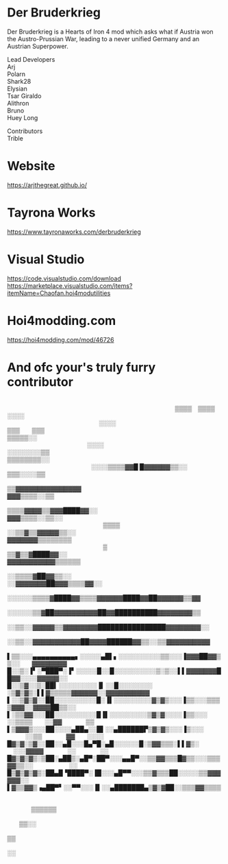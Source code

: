 # Der Bruderkrieg
Der Bruderkrieg is a Hearts of Iron 4 mod which asks what if Austria won the Austro-Prussian War, leading to a never unified Germany and an Austrian Superpower.


Lead Developers <br /> 
Arj <br />
Polarn <br />
Shark28 <br />
Elysian <br />
Tsar Giraldo <br />
Alithron <br />
Bruno <br />
Huey Long <br />


Contributors  <br />
Trible  <br />


# Website
https://arjthegreat.github.io/
 
# Tayrona Works
https://www.tayronaworks.com/derbruderkrieg

# Visual Studio
https://code.visualstudio.com/download <br />
https://marketplace.visualstudio.com/items?itemName=Chaofan.hoi4modutilities

# Hoi4modding.com 
https://hoi4modding.com/mod/46726

 


# And ofc your's truly furry contributor

                                 
                            ▒▒▒▒ ▒▒▒▒ ░░░░                                        
        ░░░░              ▒▒▒  ▒▒▒ ▒▒▒▒▒░░                                  
          ░░░░        ░░░░░░░░▒▒      ▒▒▒▒▒▒▒▒░░                            
              ░░░░▒▒▒▒▓▓█ █▓▓▓▓▓▓▒▒░░     ▒▒▒░░░░▒▒                        
                ▒▒▓▓▓▓▓▓▓▓▓▓▓▓▓▓▓         ▓▓▓▒▒▒▒░░▒▒                      
                ▒▒▒▒▓▓▓▓▒▒▓▓▓████▓▓░░      ▓▓▓▒▒▒▒░░▒▒░░                  
                ▒▒▒▒  ░░▒▒▓▒▒▓▓▓▓▓▒▒░░    ▓▓▓▓▓▓▓▒▒▒▒▒▒▒▒                
                ▒       ▒▒▓▒▒▓████▓▓░░    ▓▓▓▓▓▓▓▓▓▓▓▒▒▒▒▒▒              
                        ░░▒▒▒▒▓██▓▓▒▒░░  ░░▓▓▓▓▓▓▓██▓▓▓▒▒▒▒▓▓░░          
                    ░░░░░░▒▒▒▒▓████▓▓▒▒▒▒▓▓▓▓▓▓████▓▓██▓▓▓▓▓▓▒▒▓▓          
                      ░░░░░░▒▒▓██▓▓▓▓▓▓▓▓▓▓██▓▓██████████▓▓▓▓▓▓▓▓▒▒        
                      ░░▒▒░░▓▓▓▓▓▒▒▓▓▓▓▓▓▓▓████████████████▓▓▓▓▓▓▓▓░░      
                      ░░▒▒░░▓▓▓▓▓▓▓▓▓▓▓██▓▓▓▓██████▓▓▒▒░░▒▒▓▓▓▓▓▓▓▓▓▓      
        ▌▒▒░░░▄▄▄▄▄▄▄▄▄▄▖░░░░░▄█▌▖░░░░░░░░░░▒▒░░░▐▓▓▓██▓▓▒▒░░  ▓▓▓▓▓▓▓▓    
        █░░▒░▐▘░▀███▀░▐▘░░░░░█░░█░░░░░░░░░░▒░▒░░▌▌▓▓▓▓▓▓▓██▓▓░░░░▓▓▓▓▓░░  
        █░░▒▓░░▒░██▍░░░░░░░░░▐▍░░█░░░░░░░░ ░▒▓▒▓▒░▌▌▓▒▒▒▒▒▓▓▓▓▓▓░░▓▓▓▓▓▓▓▓▓▓  
        ▌░░▒▓▒▓░░██░░░░░░░░░░█░▐▌░░░░░░░░░▓▒▓▒░░░▐▒▒░░░▒▒▒▒▓▓▓░░▓▓▓▓██▒▒░░
        ▌░▒▒▓▓░░░██░░░░░░░░░░█▐▌░░░░░░░░░▒▓▒▓░░░░▐▒▒░░░  ░░▒▒▒▒  ░░▓▓    ▒▒
        ▌▒▓▓▓▒░░░██░░░░▄██▄░░█▌░░▄██████▛▒▓▒▓▒░░░▐▒░░░      ░░▒▒    ▓▓  ░░░░
        █▓▒▓░▒▓░░██░░▄█░░░█▄▀█░▄█░░░░░░█░▒▓▓▒▒▒░▌▌▓▒░    ░░░▓▓▓▓    ░░    ░░
        █▓▒▓▒▓▒░▒██░▄██▒░▄█▀░██▀░░░▄▄█▀░░▒▒▓▓▒▒▒█▓▒▒░░░▒▒▒▓▓▒▒░░      ░░    
        █▒▓▒▓▒▓▒░██▄█▝████▀░▐█░░░▄█▀▀░░░▒▒▓▒▒▒██░░░░░▒▒▓▓▓▓▓▓░░
        ▌▓▒▒▓▓▒▗▄██▀▘░░▀▀░░░▐▌░░▄███████▄▒▓▒▓██░░▒▒▒▓▓▒▒▒▒    
                                        ▒▒▒▒▒▒             
                                      ▒▒░░                          
                                    ▒▒                              
                                    ░░                              